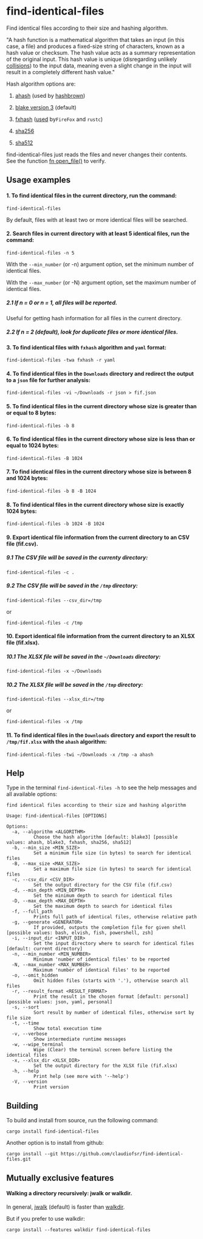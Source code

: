 # find-identical-files
Find identical files according to their size and hashing algorithm.

"A hash function is a mathematical algorithm that takes an input (in this case, a file)
and produces a fixed-size string of characters, known as a hash value or checksum.
The hash value acts as a summary representation of the original input.
This hash value is unique (disregarding unlikely [collisions](https://en.wikipedia.org/wiki/Hash_collision))
to the input data, meaning even a slight change in the input will result in a completely different hash value."

Hash algorithm options are:

1. [ahash](https://crates.io/crates/ahash) (used by [hashbrown](https://crates.io/crates/hashbrown))

2. [blake version 3](https://docs.rs/blake3/latest/blake3) (default)

3. [fxhash](https://crates.io/crates/rustc-hash) ([used](https://nnethercote.github.io/2021/12/08/a-brutally-effective-hash-function-in-rust.html) by`FireFox` and `rustc`)

4. [sha256](https://github.com/RustCrypto/hashes)

5. [sha512](https://github.com/RustCrypto/hashes)

find-identical-files just reads the files and never changes their contents.
See the function [fn open_file()](https://docs.rs/find-identical-files/latest/src/find_identical_files/lib.rs.html#62-82) to verify.

## Usage examples

#### 1. To find identical files in the current directory, run the command:
```
find-identical-files
```

By default, files with at least two or more identical files will be searched.

#### 2. Search files in current directory with at least 5 identical files, run the command:
```
find-identical-files -n 5
```

With the `--min_number` (or -n) argument option, set the minimum number of identical files.

With the `--max_number` (or -N) argument option, set the maximum number of identical files.

##### 2.1 If n = 0 or n = 1, all files will be reported.

Useful for getting hash information for all files in the current directory.

##### 2.2 If n = 2 (default), look for duplicate files or more identical files.

#### 3. To find identical files with `fxhash` algorithm and `yaml` format:
```
find-identical-files -twa fxhash -r yaml
```

#### 4. To find identical files in the `Downloads` directory and redirect the output to a `json` file for further analysis:

```
find-identical-files -vi ~/Downloads -r json > fif.json
```

#### 5. To find identical files in the current directory whose size is greater than or equal to 8 bytes:

```
find-identical-files -b 8
```

#### 6. To find identical files in the current directory whose size is less than or equal to 1024 bytes:

```
find-identical-files -B 1024
```

#### 7. To find identical files in the current directory whose size is between 8 and 1024 bytes:

```
find-identical-files -b 8 -B 1024
```

#### 8. To find identical files in the current directory whose size is exactly 1024 bytes:

```
find-identical-files -b 1024 -B 1024
```

#### 9. Export identical file information from the current directory to an CSV file (fif.csv).

##### 9.1 The CSV file will be saved in the currenty directory:

```
find-identical-files -c .
```
##### 9.2 The CSV file will be saved in the `/tmp` directory:

```
find-identical-files --csv_dir=/tmp
```
or
```
find-identical-files -c /tmp
```

#### 10. Export identical file information from the current directory to an XLSX file (fif.xlsx).

##### 10.1 The XLSX file will be saved in the `~/Downloads` directory:

```
find-identical-files -x ~/Downloads
```
##### 10.2 The XLSX file will be saved in the `/tmp` directory:

```
find-identical-files --xlsx_dir=/tmp
```
or
```
find-identical-files -x /tmp
```
#### 11. To find identical files in the `Downloads` directory and export the result to `/tmp/fif.xlsx` with the `ahash` algorithm:

```
find-identical-files -twi ~/Downloads -x /tmp -a ahash
```

## Help

Type in the terminal `find-identical-files -h` to see the help messages and all available options:
```
find identical files according to their size and hashing algorithm

Usage: find-identical-files [OPTIONS]

Options:
  -a, --algorithm <ALGORITHM>
          Choose the hash algorithm [default: blake3] [possible values: ahash, blake3, fxhash, sha256, sha512]
  -b, --min_size <MIN_SIZE>
          Set a minimum file size (in bytes) to search for identical files
  -B, --max_size <MAX_SIZE>
          Set a maximum file size (in bytes) to search for identical files
  -c, --csv_dir <CSV_DIR>
          Set the output directory for the CSV file (fif.csv)
  -d, --min_depth <MIN_DEPTH>
          Set the minimum depth to search for identical files
  -D, --max_depth <MAX_DEPTH>
          Set the maximum depth to search for identical files
  -f, --full_path
          Prints full path of identical files, otherwise relative path
  -g, --generate <GENERATOR>
          If provided, outputs the completion file for given shell [possible values: bash, elvish, fish, powershell, zsh]
  -i, --input_dir <INPUT_DIR>
          Set the input directory where to search for identical files [default: current directory]
  -n, --min_number <MIN_NUMBER>
          Minimum 'number of identical files' to be reported
  -N, --max_number <MAX_NUMBER>
          Maximum 'number of identical files' to be reported
  -o, --omit_hidden
          Omit hidden files (starts with '.'), otherwise search all files
  -r, --result_format <RESULT_FORMAT>
          Print the result in the chosen format [default: personal] [possible values: json, yaml, personal]
  -s, --sort
          Sort result by number of identical files, otherwise sort by file size
  -t, --time
          Show total execution time
  -v, --verbose
          Show intermediate runtime messages
  -w, --wipe_terminal
          Wipe (Clear) the terminal screen before listing the identical files
  -x, --xlsx_dir <XLSX_DIR>
          Set the output directory for the XLSX file (fif.xlsx)
  -h, --help
          Print help (see more with '--help')
  -V, --version
          Print version
```

## Building

To build and install from source, run the following command:
```
cargo install find-identical-files
```
Another option is to install from github:
```
cargo install --git https://github.com/claudiofsr/find-identical-files.git
```

## Mutually exclusive features

#### Walking a directory recursively: jwalk or walkdir.

In general, [jwalk](https://crates.io/crates/jwalk) (default)
is faster than [walkdir](https://crates.io/crates/walkdir).

But if you prefer to use walkdir:
```
cargo install --features walkdir find-identical-files
```